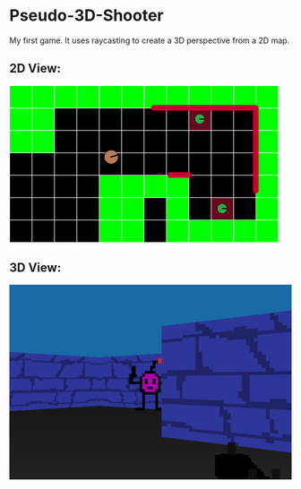 # Pseudo-3D-Shooter
My first game. It uses raycasting to create a 3D perspective from a 2D map.

## 2D View:
![2D MAP](IMG/2D.png)

## 3D View:
![3D MAP](IMG/3D.png)
